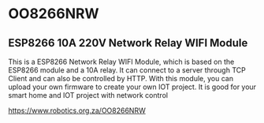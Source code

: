 # OO8266NRW
## ESP8266 10A 220V Network Relay WIFI Module

This is a ESP8266 Network Relay WIFI Module, which is based on the ESP8266 module and a 10A relay. It can connect to a server through TCP Client and can also be controlled by HTTP. With this module, you can upload your own firmware to create your own IOT project. It is good for your smart home and IOT project with network control

https://www.robotics.org.za/OO8266NRW
